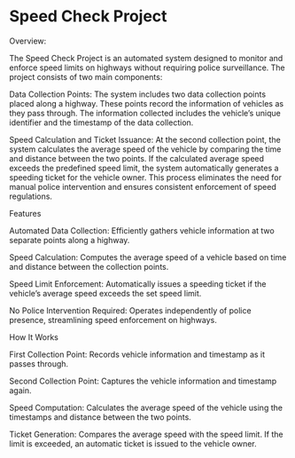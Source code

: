 # Speed Check Project

Overview:

The Speed Check Project is an automated system designed to monitor and enforce speed limits on highways without requiring police surveillance. The project consists of two main components:

Data Collection Points: The system includes two data collection points placed along a highway. These points record the information of vehicles as they pass through. The information collected includes the vehicle’s unique identifier and the timestamp of the data collection.

Speed Calculation and Ticket Issuance: At the second collection point, the system calculates the average speed of the vehicle by comparing the time and distance between the two points. If the calculated average speed exceeds the predefined speed limit, the system automatically generates a speeding ticket for the vehicle owner. This process eliminates the need for manual police intervention and ensures consistent enforcement of speed regulations.

Features

Automated Data Collection: Efficiently gathers vehicle information at two separate points along a highway.

Speed Calculation: Computes the average speed of a vehicle based on time and distance between the collection points.

Speed Limit Enforcement: Automatically issues a speeding ticket if the vehicle’s average speed exceeds the set speed limit.

No Police Intervention Required: Operates independently of police presence, streamlining speed enforcement on highways.

How It Works

First Collection Point: Records vehicle information and timestamp as it passes through.

Second Collection Point: Captures the vehicle information and timestamp again.

Speed Computation: Calculates the average speed of the vehicle using the timestamps and distance between the two points.

Ticket Generation: Compares the average speed with the speed limit. If the limit is exceeded, an automatic ticket is issued to the vehicle owner.
